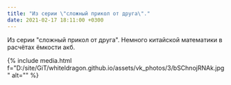 ```yaml
---
title: "Из серии \"сложный прикол от друга\"."
date: 2021-02-17 18:11:00 +0300
---
```


Из серии "сложный прикол от друга".
Немного китайской математики в расчётах ёмкости акб.

{% include media.html f="D:/site/GiT/whiteldragon.github.io/assets/vk_photos/3/bSChnojRNAk.jpg" alt="" %}
